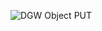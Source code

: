 ![DGW Object PUT](http://www.plantuml.com/plantuml/proxy?cache=no&src=https://gist.githubusercontent.com/zalsader/31ba5df0c7a8af4225e147466ece7a17/raw/DGW_Object_PUT.plantuml)